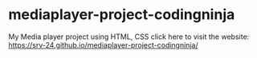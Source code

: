 # mediaplayer-project-codingninja
My Media player project using HTML, CSS
click here to visit the website: https://srv-24.github.io/mediaplayer-project-codingninja/
